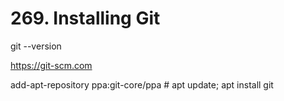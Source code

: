 # 269. Installing Git

git --version

<https://git-scm.com>

add-apt-repository ppa:git-core/ppa # apt update; apt install git
